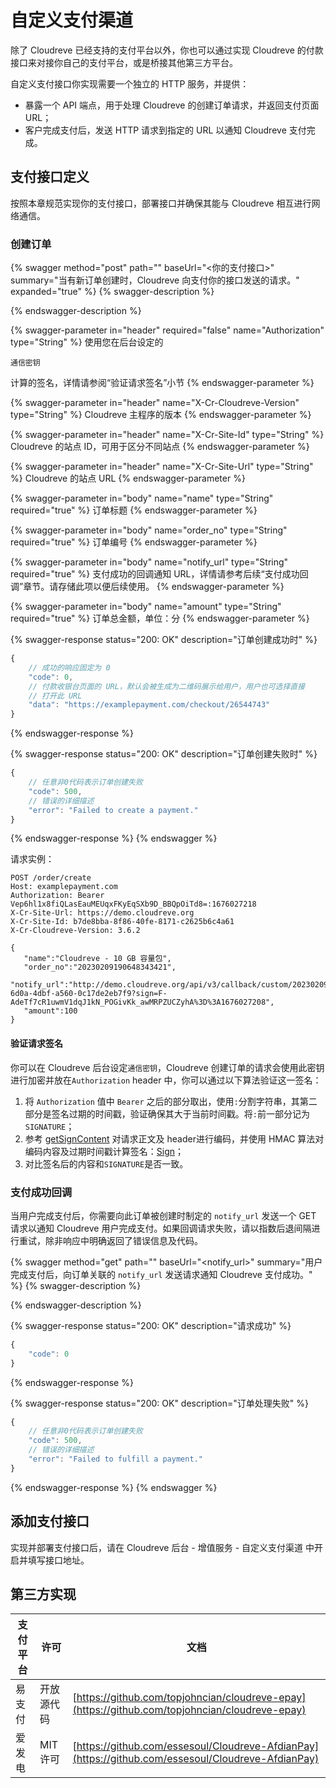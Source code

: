 # 自定义支付渠道

除了 Cloudreve 已经支持的支付平台以外，你也可以通过实现 Cloudreve 的付款接口来对接你自己的支付平台，或是桥接其他第三方平台。

自定义支付接口你实现需要一个独立的 HTTP 服务，并提供：

* 暴露一个 API 端点，用于处理 Cloudreve 的创建订单请求，并返回支付页面 URL；
* 客户完成支付后，发送 HTTP 请求到指定的 URL 以通知 Cloudreve 支付完成。

## 支付接口定义

按照本章规范实现你的支付接口，部署接口并确保其能与 Cloudreve 相互进行网络通信。

### 创建订单

{% swagger method="post" path="" baseUrl="<你的支付接口>" summary="当有新订单创建时，Cloudreve 向支付你的接口发送的请求。" expanded="true" %}
{% swagger-description %}

{% endswagger-description %}

{% swagger-parameter in="header" required="false" name="Authorization" type="String" %}
使用您在后台设定的

`通信密钥`

计算的签名，详情请参阅“验证请求签名”小节
{% endswagger-parameter %}

{% swagger-parameter in="header" name="X-Cr-Cloudreve-Version" type="String" %}
Cloudreve 主程序的版本
{% endswagger-parameter %}

{% swagger-parameter in="header" name="X-Cr-Site-Id" type="String" %}
Cloudreve 的站点 ID，可用于区分不同站点
{% endswagger-parameter %}

{% swagger-parameter in="header" name="X-Cr-Site-Url" type="String" %}
Cloudreve 的站点 URL
{% endswagger-parameter %}

{% swagger-parameter in="body" name="name" type="String" required="true" %}
订单标题
{% endswagger-parameter %}

{% swagger-parameter in="body" name="order_no" type="String" required="true" %}
订单编号
{% endswagger-parameter %}

{% swagger-parameter in="body" name="notify_url" type="String" required="true" %}
支付成功的回调通知 URL，详情请参考后续“支付成功回调”章节。请存储此项以便后续使用。
{% endswagger-parameter %}

{% swagger-parameter in="body" name="amount" type="String" required="true" %}
订单总金额，单位：分
{% endswagger-parameter %}

{% swagger-response status="200: OK" description="订单创建成功时" %}
```javascript
{
    // 成功的响应固定为 0
    "code": 0,
    // 付款收银台页面的 URL，默认会被生成为二维码展示给用户，用户也可选择直接
    // 打开此 URL
    "data": "https://examplepayment.com/checkout/26544743"
}
```
{% endswagger-response %}

{% swagger-response status="200: OK" description="订单创建失败时" %}
```javascript
{
    // 任意非0代码表示订单创建失败
    "code": 500,
    // 错误的详细描述
    "error": "Failed to create a payment."
}
```
{% endswagger-response %}
{% endswagger %}

请求实例：

```http
POST /order/create
Host: examplepayment.com
Authorization: Bearer Vep6hl1x8fiQLasEauMEUqxFKyEqSXb9D_BBQpOiTd8=:1676027218
X-Cr-Site-Url: https://demo.cloudreve.org
X-Cr-Site-Id: b7de8bba-8f86-40fe-8171-c2625b6c4a61
X-Cr-Cloudreve-Version: 3.6.2

{
   "name":"Cloudreve - 10 GB 容量包",
   "order_no":"20230209190648343421",
   "notify_url":"http://demo.cloudreve.org/api/v3/callback/custom/20230209190648343421/363f8866-6d0a-4dbf-a560-0c17de2eb7f9?sign=F-AdeTf7cR1uwmV1dqJ1kN_POGivKk_awMRPZUCZyhA%3D%3A1676027208",
   "amount":100
}
```

#### 验证请求签名

你可以在 Cloudreve 后台设定`通信密钥`，Cloudreve 创建订单的请求会使用此密钥进行加密并放在`Authorization` header 中，你可以通过以下算法验证这一签名：

1. 将 `Authorization` 值中 `Bearer` 之后的部分取出，使用`:`分割字符串，其第二部分是签名过期的时间戳，验证确保其大于当前时间戳。将`:`前一部分记为`SIGNATURE`；
2. 参考 [getSignContent](https://github.com/cloudreve/Cloudreve/blob/b441d884f61d59da86d861b14d1302ec25bbea40/pkg/auth/auth.go#L71) 对请求正文及 header进行编码，并使用 HMAC 算法对编码内容及过期时间戳计算签名：[Sign](https://github.com/cloudreve/Cloudreve/blob/b441d884f61d59da86d861b14d1302ec25bbea40/pkg/auth/auth.go#L71)；
3. 对比签名后的内容和`SIGNATURE`是否一致。

### 支付成功回调

当用户完成支付后，你需要向此订单被创建时制定的 `notify_url` 发送一个 GET 请求以通知 Cloudreve 用户完成支付。如果回调请求失败，请以指数后退间隔进行重试，除非响应中明确返回了错误信息及代码。

{% swagger method="get" path="" baseUrl="<notify_url>" summary="用户完成支付后，向订单关联的 `notify_url` 发送请求通知 Cloudreve 支付成功。" %}
{% swagger-description %}

{% endswagger-description %}

{% swagger-response status="200: OK" description="请求成功" %}
```javascript
{
    "code": 0
}
```
{% endswagger-response %}

{% swagger-response status="200: OK" description="订单处理失败" %}
```javascript
{
    // 任意非0代码表示订单创建失败
    "code": 500,
    // 错误的详细描述
    "error": "Failed to fulfill a payment."
}
```
{% endswagger-response %}
{% endswagger %}

## 添加支付接口

实现并部署支付接口后，请在 Cloudreve 后台 - 增值服务 - 自定义支付渠道 中开启并填写接口地址。

## 第三方实现

| 支付平台 | 许可    | 文档                                                                                             |
| ---- | ----- | ---------------------------------------------------------------------------------------------- |
| 易支付  | 开放源代码 | [https://github.com/topjohncian/cloudreve-epay](https://github.com/topjohncian/cloudreve-epay) |
| 爱发电 | MIT许可 | [https://github.com/essesoul/Cloudreve-AfdianPay](https://github.com/essesoul/Cloudreve-AfdianPay) |
